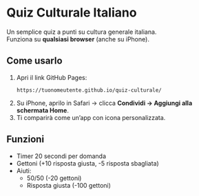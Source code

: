 # Quiz Culturale Italiano

Un semplice quiz a punti su cultura generale italiana.  
Funziona su **qualsiasi browser** (anche su iPhone).

## Come usarlo
1. Apri il link GitHub Pages:  
   ```
   https://tuonomeutente.github.io/quiz-culturale/
   ```
2. Su iPhone, aprilo in Safari → clicca **Condividi → Aggiungi alla schermata Home**.  
3. Ti comparirà come un’app con icona personalizzata.

## Funzioni
- Timer 20 secondi per domanda  
- Gettoni (+10 risposta giusta, -5 risposta sbagliata)  
- Aiuti:  
  - 50/50 (-20 gettoni)  
  - Risposta giusta (-100 gettoni)
